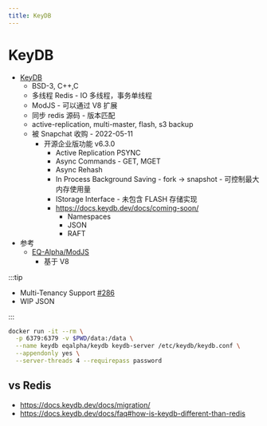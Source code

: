 ```yaml
---
title: KeyDB
---
```


# KeyDB

- [KeyDB](https://github.com/EQ-Alpha/KeyDB)
  - BSD-3, C++,C
  - 多线程 Redis - IO 多线程，事务单线程
  - ModJS - 可以通过 V8 扩展
  - 同步 redis 源码 - 版本匹配
  - active-replication, multi-master, flash, s3 backup
  - 被 Snapchat 收购 - 2022-05-11
    - 开源企业版功能 v6.3.0
      - Active Replication PSYNC
      - Async Commands - GET, MGET
      - Async Rehash
      - In Process Background Saving - fork -> snapshot - 可控制最大内存使用量
      - IStorage Interface - 未包含 FLASH 存储实现
      - https://docs.keydb.dev/docs/coming-soon/
        - Namespaces
        - JSON
        - RAFT
- 参考
  - [EQ-Alpha/ModJS](https://github.com/EQ-Alpha/ModJS)
    - 基于 V8

:::tip

- Multi-Tenancy Support [#286](https://github.com/EQ-Alpha/KeyDB/issues/286)
- WIP JSON

:::

```bash
docker run -it --rm \
  -p 6379:6379 -v $PWD/data:/data \
  --name keydb eqalpha/keydb keydb-server /etc/keydb/keydb.conf \
  --appendonly yes \
  --server-threads 4 --requirepass password
```

## vs Redis

- https://docs.keydb.dev/docs/migration/
- https://docs.keydb.dev/docs/faq#how-is-keydb-different-than-redis
